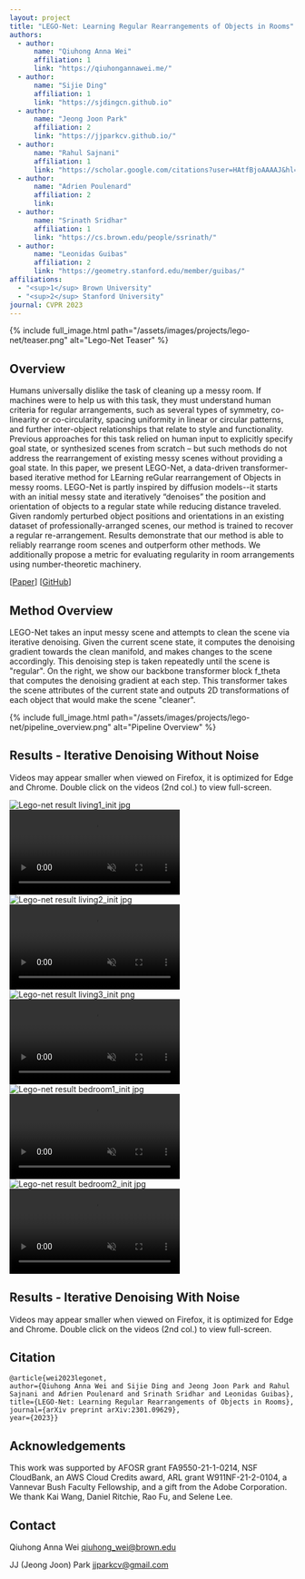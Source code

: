 ```yaml
---
layout: project
title: "LEGO-Net: Learning Regular Rearrangements of Objects in Rooms"
authors:
  - author:
      name: "Qiuhong Anna Wei"
      affiliation: 1
      link: "https://qiuhongannawei.me/"
  - author:
      name: "Sijie Ding"
      affiliation: 1
      link: "https://sjdingcn.github.io"
  - author:
      name: "Jeong Joon Park"
      affiliation: 2
      link: "https://jjparkcv.github.io/"
  - author:
      name: "Rahul Sajnani"
      affiliation: 1
      link: "https://scholar.google.com/citations?user=HAtfBjoAAAAJ&hl=en&oi=ao"
  - author:
      name: "Adrien Poulenard"
      affiliation: 2
      link:
  - author:
      name: "Srinath Sridhar"
      affiliation: 1
      link: "https://cs.brown.edu/people/ssrinath/"
  - author:
      name: "Leonidas Guibas"
      affiliation: 2
      link: "https://geometry.stanford.edu/member/guibas/"
affiliations:
  - "<sup>1</sup> Brown University"
  - "<sup>2</sup> Stanford University"
journal: CVPR 2023
---
```


{% include full_image.html path="/assets/images/projects/lego-net/teaser.png" alt="Lego-Net Teaser" %}

## Overview

Humans universally dislike the task of cleaning up a messy room. If machines were to help us with this task, they must understand human criteria for regular arrangements, such as several types of symmetry, co-linearity or co-circularity, spacing uniformity in linear or circular patterns, and further inter-object relationships that relate to style and functionality. Previous approaches for this task relied on human input to explicitly specify goal state, or synthesized scenes from scratch – but such methods do not address the rearrangement of existing messy scenes without providing a goal state. In this paper, we present LEGO-Net, a data-driven transformer-based iterative method for LEarning reGular rearrangement of Objects in messy rooms. LEGO-Net is partly inspired by diffusion models--it starts with an initial messy state and iteratively “denoises” the position and orientation of objects to a regular state while reducing distance traveled. Given randomly perturbed object positions and orientations in an existing dataset of professionally-arranged scenes, our method is trained to recover a regular re-arrangement. Results demonstrate that our method is able to reliably rearrange room scenes and outperform other methods. We additionally propose a metric for evaluating regularity in room arrangements using number-theoretic machinery.

\[[Paper](https://arxiv.org/pdf/2301.09629.pdf)\]
\[[GitHub](https://github.com/QiuhongAnnaWei/LEGO-Net)\]

## Method Overview

LEGO-Net takes an input messy scene and attempts to clean the scene via iterative denoising. Given the current scene state, it computes the denoising gradient towards the clean manifold, and makes changes to the scene accordingly. This denoising step is taken repeatedly until the scene is "regular". On the right, we show our backbone transformer block f_theta that computes the denoising gradient at each step. This transformer takes the scene attributes of the current state and outputs 2D transformations of each object that would make the scene "cleaner".

{% include full_image.html path="/assets/images/projects/lego-net/pipeline_overview.png" alt="Pipeline Overview" %}

## Results - Iterative Denoising Without Noise

Videos may appear smaller when viewed on Firefox, it is optimized for Edge and Chrome. Double click on the videos (2nd col.) to view full-screen.

<div class="aligned-content">
    <div class="row aligned-items">
        <div class="col content-item">
            <img class="projects-image img-fluid" src="/assets/images/projects/lego-net/living1_init.jpg" alt="Lego-net result living1_init jpg"/>
        </div>
        <div class="col content-item">
            <video
                autoplay="autoplay"
                loop
                controls
                muted="muted"
                data-setup='{"fluid": true}'>
                <source
                    src="/assets/images/projects/lego-net/living_nonoise1_angle1.mov"
                    type="video/mp4"
                />
                Your browser does not support the video tag.
            </video>
        </div>
    </div>
    <div class="row aligned-items">
        <div class="col content-item">
            <img class="projects-image img-fluid" src="/assets/images/projects/lego-net/living2_init.jpg" alt="Lego-net result living2_init jpg"/>
        </div>
        <div class="col content-item">
            <video
                autoplay="autoplay"
                loop
                controls
                muted="muted"
                data-setup='{"fluid": true}'>
                <source
                    src="/assets/images/projects/lego-net/livingroom_nonoise2.mov"
                    type="video/mp4"
                />
                Your browser does not support the video tag.
            </video>
        </div>
    </div>
    <div class="row aligned-items">
        <div class="col content-item">
            <img class="projects-image img-fluid" src="/assets/images/projects/lego-net/living3_init.png" alt="Lego-net result living3_init png"/>
        </div>
        <div class="col content-item">
            <video
                autoplay="autoplay"
                loop
                controls
                muted="muted"
                data-setup='{"fluid": true}'>
                <source
                    src="/assets/images/projects/lego-net/livingroom_nonoise3.mov"
                    type="video/mp4"
                />
                Your browser does not support the video tag.
            </video>
        </div>
    </div>
    <div class="row aligned-items">
        <div class="col content-item">
            <img class="projects-image img-fluid" src="/assets/images/projects/lego-net/bedroom1_init.jpg" alt="Lego-net result bedroom1_init jpg"/>
        </div>
        <div class="col content-item">
            <video
                autoplay="autoplay"
                loop
                controls
                muted="muted"
                data-setup='{"fluid": true}'>
                <source
                    src="/assets/images/projects/lego-net/bedroom_nonoise1.mov"
                    type="video/mp4"
                />
                Your browser does not support the video tag.
            </video>
        </div>
    </div>
    <div class="row aligned-items">
        <div class="col content-item">
            <img class="projects-image img-fluid" src="/assets/images/projects/lego-net/bedroom2_init.jpg" alt="Lego-net result bedroom2_init jpg"/>
        </div>
        <div class="col content-item">
            <video
                autoplay="autoplay"
                loop
                controls
                muted="muted"
                data-setup='{"fluid": true}'>
                <source
                    src="/assets/images/projects/lego-net/bedroom_nonoise2.mov"
                    type="video/mp4"
                />
                Your browser does not support the video tag.
            </video>
        </div>
    </div>
</div>

## Results - Iterative Denoising With Noise

Videos may appear smaller when viewed on Firefox, it is optimized for Edge and Chrome. Double click on the videos (2nd col.) to view full-screen.

## Citation

    @article{wei2023legonet,
    author={Qiuhong Anna Wei and Sijie Ding and Jeong Joon Park and Rahul Sajnani and Adrien Poulenard and Srinath Sridhar and Leonidas Guibas},
    title={LEGO-Net: Learning Regular Rearrangements of Objects in Rooms},
    journal={arXiv preprint arXiv:2301.09629},
    year={2023}}

## Acknowledgements

This work was supported by AFOSR grant FA9550-21-1-0214, NSF CloudBank, an AWS Cloud Credits award, ARL grant W911NF-21-2-0104, a Vannevar Bush Faculty Fellowship, and a gift from the Adobe Corporation. We thank Kai Wang, Daniel Ritchie, Rao Fu, and Selene Lee.

## Contact

Qiuhong Anna Wei [qiuhong_wei@brown.edu](qiuhong_wei@brown.edu)

JJ (Jeong Joon) Park [jjparkcv@gmail.com](jjparkcv@gmail.com)
